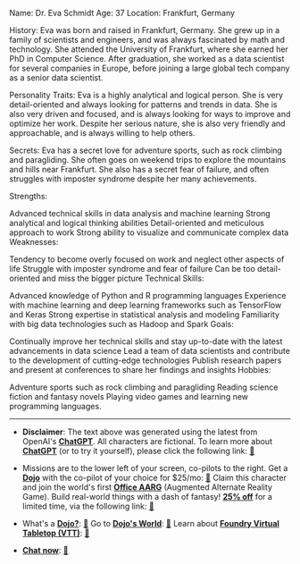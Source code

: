 Name: Dr. Eva Schmidt
Age: 37
Location: Frankfurt, Germany

History:
Eva was born and raised in Frankfurt, Germany. She grew up in a family of scientists and engineers, and was always fascinated by math and technology. She attended the University of Frankfurt, where she earned her PhD in Computer Science. After graduation, she worked as a data scientist for several companies in Europe, before joining a large global tech company as a senior data scientist.

Personality Traits:
Eva is a highly analytical and logical person. She is very detail-oriented and always looking for patterns and trends in data. She is also very driven and focused, and is always looking for ways to improve and optimize her work. Despite her serious nature, she is also very friendly and approachable, and is always willing to help others.

Secrets:
Eva has a secret love for adventure sports, such as rock climbing and paragliding. She often goes on weekend trips to explore the mountains and hills near Frankfurt. She also has a secret fear of failure, and often struggles with imposter syndrome despite her many achievements.

Strengths:

Advanced technical skills in data analysis and machine learning
Strong analytical and logical thinking abilities
Detail-oriented and meticulous approach to work
Strong ability to visualize and communicate complex data
Weaknesses:

Tendency to become overly focused on work and neglect other aspects of life
Struggle with imposter syndrome and fear of failure
Can be too detail-oriented and miss the bigger picture
Technical Skills:

Advanced knowledge of Python and R programming languages
Experience with machine learning and deep learning frameworks such as TensorFlow and Keras
Strong expertise in statistical analysis and modeling
Familiarity with big data technologies such as Hadoop and Spark
Goals:

Continually improve her technical skills and stay up-to-date with the latest advancements in data science
Lead a team of data scientists and contribute to the development of cutting-edge technologies
Publish research papers and present at conferences to share her findings and insights
Hobbies:

Adventure sports such as rock climbing and paragliding
Reading science fiction and fantasy novels
Playing video games and learning new programming languages.


---
* **Disclaimer**: The text above was generated using the latest from OpenAI's [**ChatGPT**](https://openai.com/blog/chatgpt/).  All characters are fictional.  To learn more about [**ChatGPT**](https://openai.com/blog/chatgpt/) (or to try it yourself), please click the following link: [:closed_book:](https://openai.com/blog/chatgpt/)

* Missions are to the lower left of your screen, co-pilots to the right. Get a [**Dojo**](https://workmates.live/marketplace) with the co-pilot of your choice for $25/mo: [:green_book:](https://workmates.live/marketplace) Claim this character and join the world's first [**Office AARG**](https://dojos.world) (Augmented Alternate Reality Game). Build real-world things with a dash of fantasy! [**25% off**](https://blog.workmates.live/deal-on-a-dojo) for a limited time, via the following link: [:green_book:](https://blog.workmates.live/deal-on-a-dojo) 

* What's a [**Dojo?**](https://workdojos.com): [:blue_book:](https://workdojos.com)  Go to [**Dojo's World**](https://dojos.world): [:blue_book:](https://dojos.world)  Learn about [**Foundry Virtual Tabletop (VTT)**](https://foundryvtt.com): [:closed_book:](https://foundryvtt.com/)

* [**Chat now**](https://chat.workmates.live/channel/support): [:ledger:](https://chat.workmates.live/channel/support)